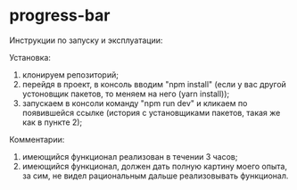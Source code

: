 # progress-bar

Инструкции по запуску и эксплуатации:

Установка:
1) клонируем репозиторий;
2) перейдя в проект, в консоль вводим "npm install" (если у вас другой устоновщик пакетов, то меняем на него (yarn install));
3) запускаем в консоли команду "npm run dev" и кликаем по появившейся ссылке (история с установщиками пакетов, такая же как в пункте 2);

Комментарии:
1) имеющийся функционал реализован в течении 3 часов;
2) имеющийся функционал, должен дать полную картину моего опыта, за сим, не видел рациональным дальше реализовывать функционал.
